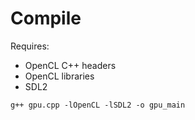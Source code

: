 # Compile

Requires:
- OpenCL C++ headers
- OpenCL libraries
- SDL2

`g++ gpu.cpp -lOpenCL -lSDL2 -o gpu_main`

